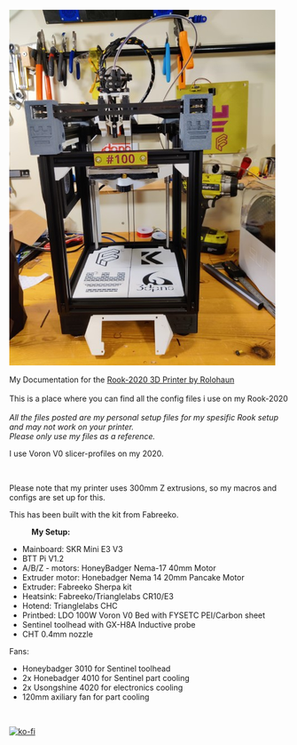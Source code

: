 <p><img alt="" src="https://github.com/Kanrog/Rook-2020-MK1/blob/main/Photos/2020_MK1_small.jpg?raw=true" /></p>

<p>My Documentation for the <a href="https://www.printables.com/model/447255">Rook-2020 3D Printer by Rolohaun</a><br />
<br />
This is a place where you can find all the config files i use on my Rook-2020<br />
<br />
<em>All the files posted are my personal setup files for my spesific Rook setup and may not work on your printer.<br />
Please only use my files as a reference.</em></p>

I use Voron V0 slicer-profiles on my 2020.

<br />
<p> Please note that my printer uses 300mm Z extrusions, so my macros and configs are set up for this.<br />
<p> This has been built with the kit from Fabreeko. <br />

<p style="margin-left:40px"><strong>My Setup:</strong><br />
<ul>
<li>Mainboard: SKR Mini E3 V3</li>
<li>BTT Pi V1.2</li>
<li>A/B/Z - motors: HoneyBadger Nema-17 40mm Motor</li>
<li>Extruder motor: Honebadger Nema 14 20mm Pancake Motor</li>
<li>Extruder: Fabreeko Sherpa kit</li>
<li>Heatsink: Fabreeko/Trianglelabs CR10/E3</li>
<li>Hotend: Trianglelabs CHC</li>
<li>Printbed: LDO 100W Voron V0 Bed with FYSETC PEI/Carbon sheet</li>
<li>Sentinel toolhead with GX-H8A Inductive probe</li>
<li>CHT 0.4mm nozzle</li>
</ul>

Fans:&nbsp;</p>

<ul>
	<li>Honeybadger 3010 for Sentinel toolhead</li>
	<li>2x Honebadger 4010 for Sentinel part cooling</li>
	<li>2x Usongshine 4020 for electronics cooling</li>
	<li>120mm axiliary fan for part cooling</li>
</ul>

<p>&nbsp;</p>


[![ko-fi](https://ko-fi.com/img/githubbutton_sm.svg)](https://ko-fi.com/F1F3LNZ6A)
